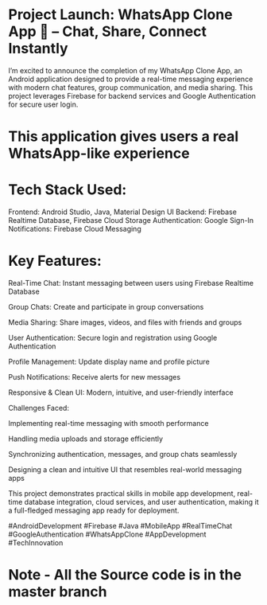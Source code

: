 # Project Launch: WhatsApp Clone App 📱 – Chat, Share, Connect Instantly

I’m excited to announce the completion of my WhatsApp Clone App, an Android application designed to provide a real-time messaging experience with modern chat features, group communication, and media sharing. This project leverages Firebase for backend services and Google Authentication for secure user login.
# This application gives users a real WhatsApp-like experience

# Tech Stack Used:

Frontend: Android Studio, Java, Material Design UI
Backend: Firebase Realtime Database, Firebase Cloud Storage
Authentication: Google Sign-In
Notifications: Firebase Cloud Messaging

# Key Features:

Real-Time Chat: Instant messaging between users using Firebase Realtime Database

Group Chats: Create and participate in group conversations

Media Sharing: Share images, videos, and files with friends and groups

User Authentication: Secure login and registration using Google Authentication

Profile Management: Update display name and profile picture

Push Notifications: Receive alerts for new messages

Responsive & Clean UI: Modern, intuitive, and user-friendly interface

Challenges Faced:

Implementing real-time messaging with smooth performance

Handling media uploads and storage efficiently

Synchronizing authentication, messages, and group chats seamlessly

Designing a clean and intuitive UI that resembles real-world messaging apps

This project demonstrates practical skills in mobile app development, real-time database integration, cloud services, and user authentication, making it a full-fledged messaging app ready for deployment.

#AndroidDevelopment #Firebase #Java #MobileApp #RealTimeChat #GoogleAuthentication #WhatsAppClone #AppDevelopment #TechInnovation

# Note - All the Source code is in the master branch
